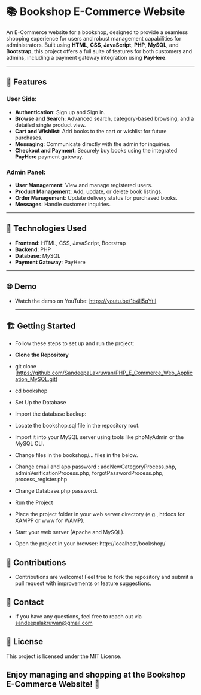 # 📚 Bookshop E-Commerce Website

An E-Commerce website for a bookshop, designed to provide a seamless shopping experience for users and robust management capabilities for administrators. Built using **HTML**, **CSS**, **JavaScript**, **PHP**, **MySQL**, and **Bootstrap**, this project offers a full suite of features for both customers and admins, including a payment gateway integration using **PayHere**.

---

## 🎯 **Features**

### **User Side:**
- **Authentication**: Sign up and Sign in.
- **Browse and Search**: Advanced search, category-based browsing, and a detailed single product view.
- **Cart and Wishlist**: Add books to the cart or wishlist for future purchases.
- **Messaging**: Communicate directly with the admin for inquiries.
- **Checkout and Payment**: Securely buy books using the integrated **PayHere** payment gateway.

### **Admin Panel:**
- **User Management**: View and manage registered users.
- **Product Management**: Add, update, or delete book listings.
- **Order Management**: Update delivery status for purchased books.
- **Messages**: Handle customer inquiries.

---

## 🔧 **Technologies Used**
- **Frontend**: HTML, CSS, JavaScript, Bootstrap
- **Backend**: PHP
- **Database**: MySQL
- **Payment Gateway**: PayHere

---
## 🌐 Demo
- Watch the demo on YouTube: https://youtu.be/1b4lI5qYtII

  ---

## 🏗️ **Getting Started**
- Follow these steps to set up and run the project:

- **Clone the Repository**
- git clone [https://github.com/SandeepaLakruwan/PHP_E_Commerce_Web_Application_MySQL.git)
- cd bookshop

- Set Up the Database
-   Import the database backup:
-    Locate the bookshop.sql file in the repository root.
-    Import it into your MySQL server using tools like phpMyAdmin or the MySQL CLI.

- Change files in the bookshop/... files in the below.
- Change email and app password : addNewCategoryProcess.php, adminVerificationProcess.php, forgotPasswordProcess.php, process_register.php
- Change Database.php password.

- Run the Project
-   Place the project folder in your web server directory (e.g., htdocs for XAMPP or www for WAMP).
-   Start your web server (Apache and MySQL).
-   Open the project in your browser:
http://localhost/bookshop/

## 🤝 Contributions
- Contributions are welcome! Feel free to fork the repository and submit a pull request with improvements or feature suggestions.

## 📧 Contact
- If you have any questions, feel free to reach out via sandeepalakruwan@gmail.com
  
## 📜 License
This project is licensed under the MIT License.

## Enjoy managing and shopping at the Bookshop E-Commerce Website! 🚀
